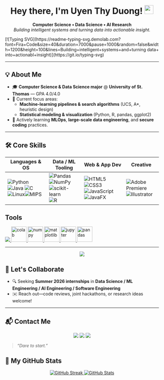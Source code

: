 <!-- README.md — Uyen Thy Duong -->
<h1 align="center">Hey there, I'm Uyen Thy Duong! <img src="https://media.giphy.com/media/hvRJCLFzcasrR4ia7z/giphy.gif" width="29" height="29"></h1>

<p align="center">
  <b>Computer&nbsp;Science &bull; Data&nbsp;Science &bull; AI Research</b><br>
  <i>Building intelligent systems and turning data into actionable insight.</i>
</p>
[![Typing SVG](https://readme-typing-svg.demolab.com?font=Fira+Code&size=40&duration=7000&pause=1000&random=false&width=1200&height=100&lines=Building+intelligent+systems+and+turning data+into+actionabl+insight)](https://git.io/typing-svg)

---

## 💡 About Me
- 🎓 **Computer Science & Data Science major** @ **University of St. Thomas** — GPA 4.0/4.0  
- 🔭 Current focus areas:  
  - **Machine-learning pipelines & search algorithms** (UCS, A\*, heuristic design)  
  - **Statistical modeling & visualization** (Python, R, pandas, ggplot2)  
- 🌱 Actively learning **MLOps**, **large-scale data engineering**, and **secure coding** practices.  

---

## 🛠️ Core Skills

| Languages & OS | Data / ML Tooling | Web & App Dev | Creative |
|----------------|------------------|---------------|---------------------------|
| ![Python](https://img.shields.io/badge/Python-3670A0?style=for-the-badge&logo=python&logoColor=ffdd54) ![Java](https://img.shields.io/badge/Java-ED8B00?style=for-the-badge&logo=openjdk&logoColor=white) ![C](https://img.shields.io/badge/C-659AD2?style=for-the-badge&logo=c&logoColor=white) ![Linux](https://img.shields.io/badge/Linux-FCC624?style=for-the-badge&logo=linux&logoColor=black)![MIPS](https://img.shields.io/badge/MIPS-000000?style=for-the-badge&logoColor=white) | ![Pandas](https://img.shields.io/badge/Pandas-150458?style=for-the-badge&logo=pandas&logoColor=white) ![NumPy](https://img.shields.io/badge/NumPy-013243?style=for-the-badge&logo=numpy&logoColor=white) ![scikit-learn](https://img.shields.io/badge/scikit--learn-F7931E?style=for-the-badge&logo=scikit-learn&logoColor=white) ![R](https://img.shields.io/badge/R-276DC3?style=for-the-badge&logo=r&logoColor=white) | ![HTML5](https://img.shields.io/badge/HTML5-E34F26?style=for-the-badge&logo=html5&logoColor=white) ![CSS3](https://img.shields.io/badge/CSS3-264DE4?style=for-the-badge&logo=css3&logoColor=white) ![JavaScript](https://img.shields.io/badge/JavaScript-F7DF1E?style=for-the-badge&logo=javascript&logoColor=black) ![JavaFX](https://img.shields.io/badge/JavaFX-007396?style=for-the-badge&logo=java&logoColor=white) | ![Adobe Premiere](https://img.shields.io/badge/Premiere_Pro-9999FF?style=for-the-badge&logo=adobe-premiere-pro&logoColor=white) ![Illustrator](https://img.shields.io/badge/Illustrator-FF9A00?style=for-the-badge&logo=adobe-illustrator&logoColor=white)|

## Tools
<p align="left">
  <a href="https://skillicons.dev">
    <img src="https://skillicons.dev/icons?i=figma,sklearn,tensorflow,notion,vscode,github" />
  </a>
  <a href="https://colab.research.google.com" target="_blank"> 
    <img src="https://colab.research.google.com/img/colab_favicon_256px.png" alt="colab" width="50" height="50"/> 
  </a>
  <a href="https://numpy.org" target="_blank"> 
    <img src="https://cdn.jsdelivr.net/gh/devicons/devicon/icons/numpy/numpy-original.svg" alt="numpy" width="50" height="50"/> 
  </a>
  <a href="https://matplotlib.org/stable/index.html" target="_blank"> 
    <img src="https://icon.icepanel.io/Technology/svg/Matplotlib.svg" alt="matplotlib" width="50" height="50"/> 
  </a> 
  <a href="https://docs.jupyter.org/en/latest/" target="_blank"> 
    <img src="https://cdn.jsdelivr.net/gh/devicons/devicon/icons/jupyter/jupyter-original-wordmark.svg" alt="jupyter" width="50" height="50"/> 
  </a>   
  <a href="https://pandas.pydata.org/pandas-docs/stable/index.html" target="_blank"> 
    <img src="https://cdn.jsdelivr.net/gh/devicons/devicon/icons/pandas/pandas-original-wordmark.svg" alt="pandas" width="50" height="50"/> 
  </a>
</p>

---
<div align="center">
  <img src="https://visitor-badge.laobi.icu/badge?page_id=thyduong1325"/>
</div>


## 🤝 Let's Collaborate
- 🔍 Seeking **Summer 2026 internships** in **Data Science / ML Engineering / AI Engineering / Software Engineering**  
- ✉️ Reach out—code reviews, joint hackathons, or research ideas welcome!

---

## 📬 Contact Me
<p align="center">
  <a href="mailto:duon9438@stthomas.edu"><img src="https://img.shields.io/badge/Email-D14836?style=for-the-badge&logo=gmail&logoColor=white"></a>
  <a href="www.linkedin.com/in/uyen-thy-duong" target="_blank"><img src="https://img.shields.io/badge/LinkedIn-0A66C2?style=for-the-badge&logo=linkedin&logoColor=white"></a>
  <a href="https://github.com/thyduong1325" target="_blank"><img src="https://img.shields.io/badge/GitHub-121013?style=for-the-badge&logo=github&logoColor=white"></a>
</p>

> *“Dare to start.”*

## 🌟 My GitHub Stats

<div align="center">
  <a href="https://git.io/streak-stats">
    <img src="https://github-readme-streak-stats.herokuapp.com?user=thyduong1325" alt="GitHub Streak" />
  </a>
  
  <a href="https://github.com/thyduong1325">
    <img src="https://github-readme-stats.vercel.app/api?username=thyduong1325&theme=graywhite&show_icons=true&hide_border=false&count_private=true" alt="GitHub Stats" />
  </a>
</div>
